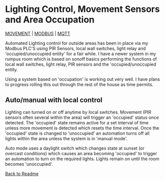# Lighting Control, Movement Sensors and Area Occupation

[MOVEMENT](https://github.com/wellsy57/Home-Assistant-Project/blob/master/files/MOVEMENT.md) | 
[MODBUS](https://github.com/wellsy57/Home-Assistant-Project/blob/master/filyes/MODBUS.md) | [MQTT](https://github.com/wellsy57/Home-Assistant-Project/blob/master/files/MQTT.md)

Automated Lighting control for outside areas has been in place via my Modbus PLC'S using PIR Sensors, local wall switches, light relay and 'occupied/unoccupied entity' for a fair while. I have a newer system in my rumpus room which is based on sonoff basics performing the functions of local wall switches, light relay, PIR sensors and the 'occupied/unoccupied entity.  

Using a system based on 'occupation' is working out very well. I have plans to progress rolling this out through the rest of the house as time permits.

## Auto/manual with local control

Lighting can turned on or off anytime by local switches. Movement (PIR sensors often several within the area) will trigger an 'occupied' status once detected. The 'occupied' state remains active for a set interval of time unless more movement is detected which resets the time interval. Once the 'occupied' state is changed to 'unoccupied' an automation turns off all lights within the area unless the system is in 'manual mode'.

Auto mode uses a daylight switch which changes state at sunset (or overcast conditions) which causes an area becoming 'occupied' to trigger an automation to turn on the required lights. Lights remain on until the room becomes 'unoccupied'.


[Back to Readme](https://github.com/wellsy57/Home-Assistant-Project/blob/master/README.md)
